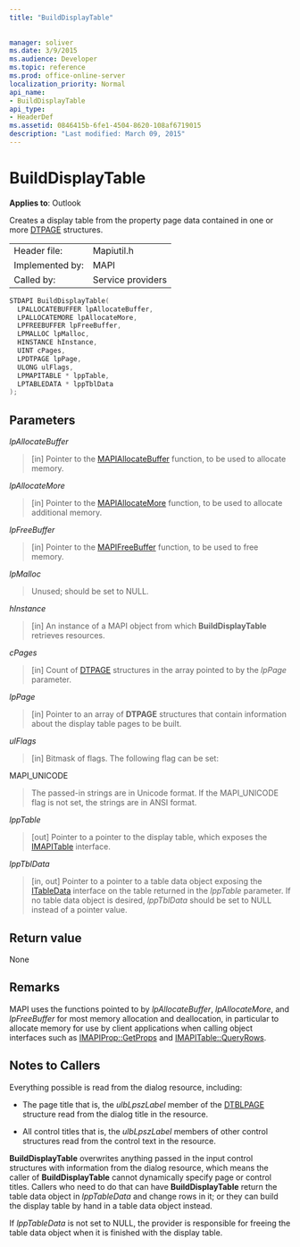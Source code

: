 ```yaml
---
title: "BuildDisplayTable"
 
 
manager: soliver
ms.date: 3/9/2015
ms.audience: Developer
ms.topic: reference
ms.prod: office-online-server
localization_priority: Normal
api_name:
- BuildDisplayTable
api_type:
- HeaderDef
ms.assetid: 0846415b-6fe1-4504-8620-108af6719015
description: "Last modified: March 09, 2015"
---
```


# BuildDisplayTable

  
  
**Applies to**: Outlook 
  
Creates a display table from the property page data contained in one or more [DTPAGE](dtpage.md) structures. 
  
|||
|:-----|:-----|
|Header file:  <br/> |Mapiutil.h  <br/> |
|Implemented by:  <br/> |MAPI  <br/> |
|Called by:  <br/> |Service providers  <br/> |
   
```cpp
STDAPI BuildDisplayTable(
  LPALLOCATEBUFFER lpAllocateBuffer,
  LPALLOCATEMORE lpAllocateMore,
  LPFREEBUFFER lpFreeBuffer,
  LPMALLOC lpMalloc,
  HINSTANCE hInstance,
  UINT cPages,
  LPDTPAGE lpPage,
  ULONG ulFlags,
  LPMAPITABLE * lppTable,
  LPTABLEDATA * lppTblData
);
```

## Parameters

 _lpAllocateBuffer_
  
> [in] Pointer to the [MAPIAllocateBuffer](mapiallocatebuffer.md) function, to be used to allocate memory. 
    
 _lpAllocateMore_
  
> [in] Pointer to the [MAPIAllocateMore](mapiallocatemore.md) function, to be used to allocate additional memory. 
    
 _lpFreeBuffer_
  
> [in] Pointer to the [MAPIFreeBuffer](mapifreebuffer.md) function, to be used to free memory. 
    
 _lpMalloc_
  
> Unused; should be set to NULL. 
    
 _hInstance_
  
> [in] An instance of a MAPI object from which **BuildDisplayTable** retrieves resources. 
    
 _cPages_
  
> [in] Count of [DTPAGE](dtpage.md) structures in the array pointed to by the  _lpPage_ parameter. 
    
 _lpPage_
  
> [in] Pointer to an array of **DTPAGE** structures that contain information about the display table pages to be built. 
    
 _ulFlags_
  
> [in] Bitmask of flags. The following flag can be set:
    
MAPI_UNICODE 
  
> The passed-in strings are in Unicode format. If the MAPI_UNICODE flag is not set, the strings are in ANSI format. 
    
 _lppTable_
  
> [out] Pointer to a pointer to the display table, which exposes the [IMAPITable](imapitableiunknown.md) interface. 
    
 _lppTblData_
  
> [in, out] Pointer to a pointer to a table data object exposing the [ITableData](itabledataiunknown.md) interface on the table returned in the  _lppTable_ parameter. If no table data object is desired,  _lppTblData_ should be set to NULL instead of a pointer value. 
    
## Return value

None
  
## Remarks

MAPI uses the functions pointed to by  _lpAllocateBuffer_,  _lpAllocateMore_, and  _lpFreeBuffer_ for most memory allocation and deallocation, in particular to allocate memory for use by client applications when calling object interfaces such as [IMAPIProp::GetProps](imapiprop-getprops.md) and [IMAPITable::QueryRows](imapitable-queryrows.md). 
  
## Notes to Callers

Everything possible is read from the dialog resource, including:
  
- The page title that is, the  _ulbLpszLabel_ member of the [DTBLPAGE](dtblpage.md) structure read from the dialog title in the resource. 
    
- All control titles that is, the  _ulbLpszLabel_ members of other control structures read from the control text in the resource. 
    
 **BuildDisplayTable** overwrites anything passed in the input control structures with information from the dialog resource, which means the caller of **BuildDisplayTable** cannot dynamically specify page or control titles. Callers who need to do that can have **BuildDisplayTable** return the table data object in  _lppTableData_ and change rows in it; or they can build the display table by hand in a table data object instead. 
  
If  _lppTableData_ is not set to NULL, the provider is responsible for freeing the table data object when it is finished with the display table. 
  

